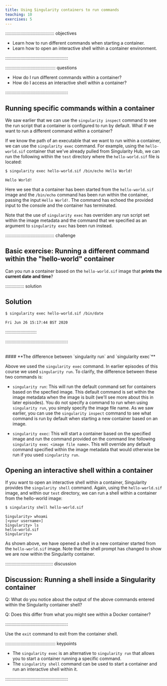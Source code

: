 ```yaml
---
title: Using Singularity containers to run commands
teaching: 10
exercises: 5
---
```


::::::::::::::::::::::::::::::::::::::: objectives

- Learn how to run different commands when starting a container.
- Learn how to open an interactive shell within a container environment.

::::::::::::::::::::::::::::::::::::::::::::::::::

:::::::::::::::::::::::::::::::::::::::: questions

- How do I run different commands within a container?
- How do I access an interactive shell within a container?

::::::::::::::::::::::::::::::::::::::::::::::::::

## Running specific commands within a container

We saw earlier that we can use the `singularity inspect` command to see the run script that a container is configured to run by default. What if we want to run a different command within a container?

If we know the path of an executable that we want to run within a container, we can use the `singularity exec` command. For example, using the `hello-world.sif` container that we've already pulled from Singularity Hub, we can run the following within the `test` directory where the `hello-world.sif` file is located:

```bash
$ singularity exec hello-world.sif /bin/echo Hello World!
```

```output
Hello World!
```

Here we see that a container has been started from the `hello-world.sif` image and the `/bin/echo` command has been run within the container, passing the input `Hello World!`. The command has echoed the provided input to the console and the container has terminated.

Note that the use of `singularity exec` has overriden any run script set within the image metadata and the command that we specified as an argument to `singularity exec` has been run instead.

:::::::::::::::::::::::::::::::::::::::  challenge

## Basic exercise: Running a different command within the "hello-world" container

Can you run a container based on the `hello-world.sif` image that **prints the current date and time**?

:::::::::::::::  solution

## Solution

```bash
$ singularity exec hello-world.sif /bin/date
```

```output
Fri Jun 26 15:17:44 BST 2020
```

:::::::::::::::::::::::::

::::::::::::::::::::::::::::::::::::::::::::::::::

<br/>
#### **The difference between `singularity run` and `singularity exec`**

Above we used the `singularity exec` command. In earlier episodes of this
course we used `singularity run`. To clarify, the difference between these
two commands is:

- `singularity run`: This will run the default command set for containers
  based on the specfied image. This default command is set within
  the image metadata when the image is built (we'll see more about this
  in later episodes). You do not specify a command to run when using
  `singularity run`, you simply specify the image file name. As we saw
  earlier, you can use the `singularity inspect` command to see what command
  is run by default when starting a new container based on an image.

- `singularity exec`: This will start a container based on the specified
  image and run the command provided on the command line following
  `singularity exec <image file name>`. This will override any default
  command specified within the image metadata that would otherwise be
  run if you used `singularity run`.

## Opening an interactive shell within a container

If you want to open an interactive shell within a container, Singularity provides the `singularity shell` command. Again, using the `hello-world.sif` image, and within our `test` directory, we can run a shell within a container from the hello-world image:

```bash
$ singularity shell hello-world.sif
```

```output
Singularity> whoami
[<your username>]
Singularity> ls
hello-world.sif
Singularity> 
```

As shown above, we have opened a shell in a new container started from the `hello-world.sif` image. Note that the shell prompt has changed to show we are now within the Singularity container.

::::::::::::::::::::::::::::::::::::::  discussion

## Discussion: Running a shell inside a Singularity container

Q: What do you notice about the output of the above commands entered within the Singularity container shell?

Q: Does this differ from what you might see within a Docker container?


::::::::::::::::::::::::::::::::::::::::::::::::::

Use the `exit` command to exit from the container shell.

:::::::::::::::::::::::::::::::::::::::: keypoints

- The `singularity exec` is an alternative to `singularity run` that allows you to start a container running a specific command.
- The `singularity shell` command can be used to start a container and run an interactive shell within it.

::::::::::::::::::::::::::::::::::::::::::::::::::


